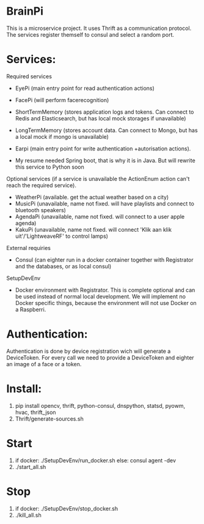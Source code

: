 # BrainPi

This is a microservice project.
It uses Thrift as a communication protocol.
The services register themself to consul and select a random port.

# Services:

Required services
- EyePi (main entry point for read authentication actions)
- FacePi (will perform facerecognition)
- ShortTermMemory (stores application logs and tokens. Can connect to Redis and Elasticsearch, but has local mock storages if unavailable)
- LongTermMemory (stores account data. Can connect to Mongo, but has a local mock if mongo is unavailable)

- Earpi (main entry point for write authentication +autorisation actions).
* My resume needed Spring boot, that is why it is in Java. But will rewrite this service to Python soon

Optional services (if a service is unavailable the ActionEnum action can't reach the required service).
- WeatherPi (available. get the actual weather based on a city)
- MusicPi (unavailable, name not fixed. will have playlists and connect to bluetooth speakers)
- AgendaPi (unavailable, name not fixed. will connect to a user apple agenda)
- KakuPi (unavailable, name not fixed. will connect 'Klik aan klik uit'/'LightweaveRF' to control lamps)

External requiries
- Consul (can eighter run in a docker container together with Registrator and the databases, or as local consul)

SetupDevEnv
- Docker environment with Registrator. This is complete optional and can be used instead of normal local development. We will implement no Docker specific things, because the environment will not use Docker on a Raspberri.

# Authentication:
Authentication is done by device registration wich will generate a DeviceToken.
For every call we need to provide a DeviceToken and eighter an image of a face or a token.

# Install:
1. pip install opencv, thrift, python-consul, dnspython, statsd, pyowm, hvac, thrift_json
2. Thrift/generate-sources.sh

# Start
1. if docker: ./SetupDevEnv/run_docker.sh
else: consul agent -dev
2. ./start_all.sh

# Stop
1. if docker: ./SetupDevEnv/stop_docker.sh
2. ./kill_all.sh


